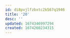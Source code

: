 ```yaml
---
id: di8pvjlfzbxtc2k567q1946
title: '20'
desc: ''
updated: 1674346997294
created: 1674260234315
---
```

